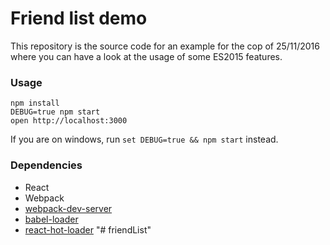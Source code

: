  Friend list demo
=====================

This repository is the source code for an example for the cop of 25/11/2016 where you can have a look at the usage of some ES2015 features.
 
### Usage

```
npm install
DEBUG=true npm start
open http://localhost:3000
```

If you are on windows, run `set DEBUG=true && npm start` instead.

### Dependencies

* React
* Webpack
* [webpack-dev-server](https://github.com/webpack/webpack-dev-server)
* [babel-loader](https://github.com/babel/babel-loader)
* [react-hot-loader](https://github.com/gaearon/react-hot-loader)
"# friendList" 
